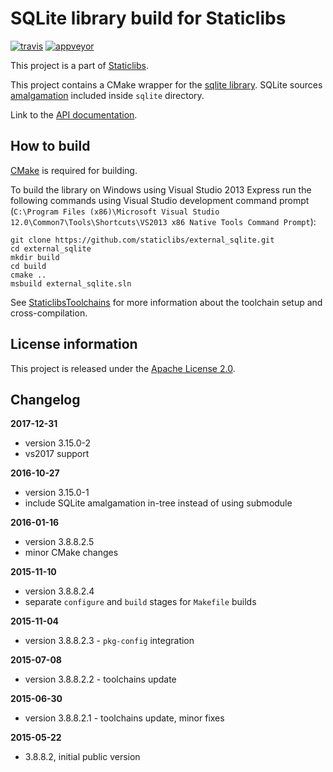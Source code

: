 SQLite library build for Staticlibs
===================================

[![travis](https://travis-ci.org/staticlibs/external_sqlite.svg?branch=master)](https://travis-ci.org/staticlibs/external_sqlite)
[![appveyor](https://ci.appveyor.com/api/projects/status/github/staticlibs/external_sqlite?svg=true)](https://ci.appveyor.com/project/staticlibs/external-sqlite)

This project is a part of [Staticlibs](http://staticlibs.net/).

This project contains a CMake wrapper for the [sqlite library](https://www.sqlite.org/). 
SQLite sources [amalgamation](https://sqlite.org/amalgamation.html) included inside `sqlite` directory.

Link to the [API documentation](https://www.sqlite.org/c3ref/intro.html).

How to build
------------

[CMake](http://cmake.org/) is required for building.

To build the library on Windows using Visual Studio 2013 Express run the following commands using
Visual Studio development command prompt 
(`C:\Program Files (x86)\Microsoft Visual Studio 12.0\Common7\Tools\Shortcuts\VS2013 x86 Native Tools Command Prompt`):

    git clone https://github.com/staticlibs/external_sqlite.git
    cd external_sqlite
    mkdir build
    cd build
    cmake ..
    msbuild external_sqlite.sln

See [StaticlibsToolchains](https://github.com/staticlibs/wiki/wiki/StaticlibsToolchains) for 
more information about the toolchain setup and cross-compilation.

License information
-------------------

This project is released under the [Apache License 2.0](http://www.apache.org/licenses/LICENSE-2.0).

Changelog
---------

**2017-12-31**

 * version 3.15.0-2
 * vs2017 support

**2016-10-27**

 * version 3.15.0-1
 * include SQLite amalgamation in-tree instead of using submodule

**2016-01-16**

 * version 3.8.8.2.5
 * minor CMake changes

**2015-11-10**

 * version 3.8.8.2.4
 * separate `configure` and `build` stages for `Makefile` builds

**2015-11-04**

 * version 3.8.8.2.3 - `pkg-config` integration

**2015-07-08**

 * version 3.8.8.2.2 - toolchains update

**2015-06-30**

 * version 3.8.8.2.1 - toolchains update, minor fixes

**2015-05-22**

 * 3.8.8.2, initial public version
